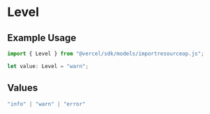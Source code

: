 # Level

## Example Usage

```typescript
import { Level } from "@vercel/sdk/models/importresourceop.js";

let value: Level = "warn";
```

## Values

```typescript
"info" | "warn" | "error"
```